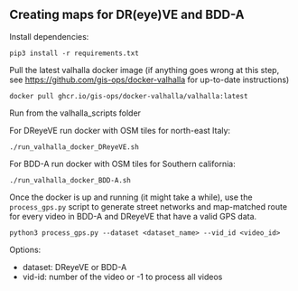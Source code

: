 ## Creating maps for DR(eye)VE and BDD-A

Install dependencies:

```
pip3 install -r requirements.txt
```

Pull the latest valhalla docker image (if anything goes wrong at this step, see https://github.com/gis-ops/docker-valhalla for up-to-date instructions)

```
docker pull ghcr.io/gis-ops/docker-valhalla/valhalla:latest
```

Run from the valhalla_scripts folder

For DReyeVE run docker with OSM tiles for north-east Italy:

```
./run_valhalla_docker_DReyeVE.sh
```

For BDD-A run docker with OSM tiles for Southern california:

```
./run_valhalla_docker_BDD-A.sh
```

Once the docker is up and running (it might take a while), use the `process_gps.py` script to generate street networks and map-matched route for every video in BDD-A and DReyeVE that have a valid GPS data.

```
python3 process_gps.py --dataset <dataset_name> --vid_id <video_id>
```

Options:

- dataset: DReyeVE or BDD-A
- vid-id: number of the video or -1 to process all videos 